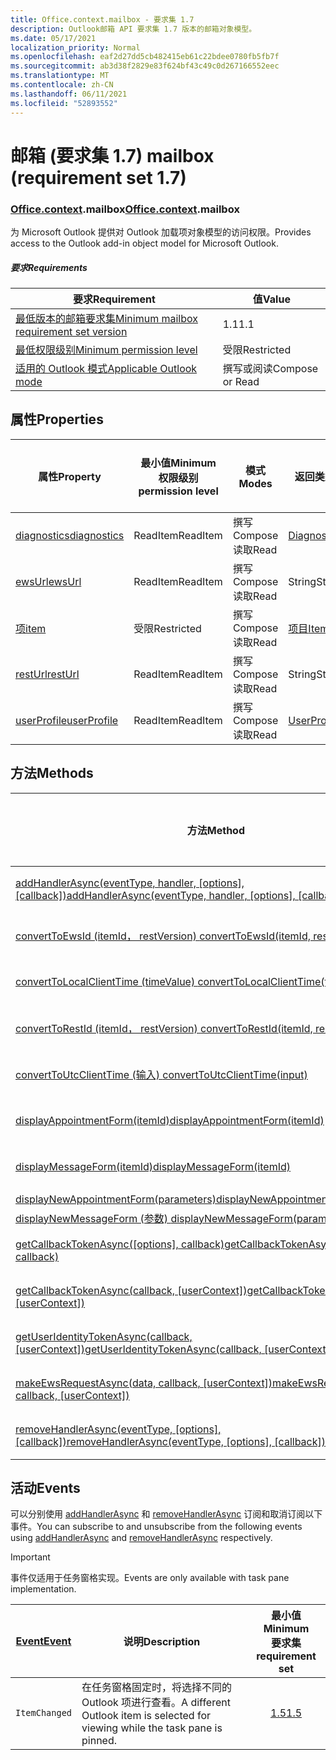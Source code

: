 ```yaml
---
title: Office.context.mailbox - 要求集 1.7
description: Outlook邮箱 API 要求集 1.7 版本的邮箱对象模型。
ms.date: 05/17/2021
localization_priority: Normal
ms.openlocfilehash: eaf2d27dd5cb482415eb61c22bdee0780fb5fb7f
ms.sourcegitcommit: ab3d38f2829e83f624bf43c49c0d267166552eec
ms.translationtype: MT
ms.contentlocale: zh-CN
ms.lasthandoff: 06/11/2021
ms.locfileid: "52893552"
---
```

# <a name="mailbox-requirement-set-17"></a><span data-ttu-id="fa90d-103">邮箱 (要求集 1.7) </span><span class="sxs-lookup"><span data-stu-id="fa90d-103">mailbox (requirement set 1.7)</span></span>

### <a name="officecontextmailbox"></a><span data-ttu-id="fa90d-104">[Office](office.md)[.context](office.context.md).mailbox</span><span class="sxs-lookup"><span data-stu-id="fa90d-104">[Office](office.md)[.context](office.context.md).mailbox</span></span>

<span data-ttu-id="fa90d-105">为 Microsoft Outlook 提供对 Outlook 加载项对象模型的访问权限。</span><span class="sxs-lookup"><span data-stu-id="fa90d-105">Provides access to the Outlook add-in object model for Microsoft Outlook.</span></span>

##### <a name="requirements"></a><span data-ttu-id="fa90d-106">要求</span><span class="sxs-lookup"><span data-stu-id="fa90d-106">Requirements</span></span>

|<span data-ttu-id="fa90d-107">要求</span><span class="sxs-lookup"><span data-stu-id="fa90d-107">Requirement</span></span>| <span data-ttu-id="fa90d-108">值</span><span class="sxs-lookup"><span data-stu-id="fa90d-108">Value</span></span>|
|---|---|
|[<span data-ttu-id="fa90d-109">最低版本的邮箱要求集</span><span class="sxs-lookup"><span data-stu-id="fa90d-109">Minimum mailbox requirement set version</span></span>](../../requirement-sets/outlook-api-requirement-sets.md)| <span data-ttu-id="fa90d-110">1.1</span><span class="sxs-lookup"><span data-stu-id="fa90d-110">1.1</span></span>|
|[<span data-ttu-id="fa90d-111">最低权限级别</span><span class="sxs-lookup"><span data-stu-id="fa90d-111">Minimum permission level</span></span>](../../../outlook/understanding-outlook-add-in-permissions.md)| <span data-ttu-id="fa90d-112">受限</span><span class="sxs-lookup"><span data-stu-id="fa90d-112">Restricted</span></span>|
|[<span data-ttu-id="fa90d-113">适用的 Outlook 模式</span><span class="sxs-lookup"><span data-stu-id="fa90d-113">Applicable Outlook mode</span></span>](../../../outlook/outlook-add-ins-overview.md#extension-points)| <span data-ttu-id="fa90d-114">撰写或阅读</span><span class="sxs-lookup"><span data-stu-id="fa90d-114">Compose or Read</span></span>|

## <a name="properties"></a><span data-ttu-id="fa90d-115">属性</span><span class="sxs-lookup"><span data-stu-id="fa90d-115">Properties</span></span>

| <span data-ttu-id="fa90d-116">属性</span><span class="sxs-lookup"><span data-stu-id="fa90d-116">Property</span></span> | <span data-ttu-id="fa90d-117">最小值</span><span class="sxs-lookup"><span data-stu-id="fa90d-117">Minimum</span></span><br><span data-ttu-id="fa90d-118">权限级别</span><span class="sxs-lookup"><span data-stu-id="fa90d-118">permission level</span></span> | <span data-ttu-id="fa90d-119">模式</span><span class="sxs-lookup"><span data-stu-id="fa90d-119">Modes</span></span> | <span data-ttu-id="fa90d-120">返回类型</span><span class="sxs-lookup"><span data-stu-id="fa90d-120">Return type</span></span> | <span data-ttu-id="fa90d-121">最小值</span><span class="sxs-lookup"><span data-stu-id="fa90d-121">Minimum</span></span><br><span data-ttu-id="fa90d-122">要求集</span><span class="sxs-lookup"><span data-stu-id="fa90d-122">requirement set</span></span> |
|---|---|---|---|:---:|
| [<span data-ttu-id="fa90d-123">diagnostics</span><span class="sxs-lookup"><span data-stu-id="fa90d-123">diagnostics</span></span>](/javascript/api/outlook/office.mailbox?view=outlook-js-1.7&preserve-view=true#diagnostics) | <span data-ttu-id="fa90d-124">ReadItem</span><span class="sxs-lookup"><span data-stu-id="fa90d-124">ReadItem</span></span> | <span data-ttu-id="fa90d-125">撰写</span><span class="sxs-lookup"><span data-stu-id="fa90d-125">Compose</span></span><br><span data-ttu-id="fa90d-126">读取</span><span class="sxs-lookup"><span data-stu-id="fa90d-126">Read</span></span> | [<span data-ttu-id="fa90d-127">Diagnostics</span><span class="sxs-lookup"><span data-stu-id="fa90d-127">Diagnostics</span></span>](/javascript/api/outlook/office.diagnostics?view=outlook-js-1.7&preserve-view=true) | [<span data-ttu-id="fa90d-128">1.1</span><span class="sxs-lookup"><span data-stu-id="fa90d-128">1.1</span></span>](../requirement-set-1.1/outlook-requirement-set-1.1.md) |
| [<span data-ttu-id="fa90d-129">ewsUrl</span><span class="sxs-lookup"><span data-stu-id="fa90d-129">ewsUrl</span></span>](/javascript/api/outlook/office.mailbox?view=outlook-js-1.7&preserve-view=true#ewsurl) | <span data-ttu-id="fa90d-130">ReadItem</span><span class="sxs-lookup"><span data-stu-id="fa90d-130">ReadItem</span></span> | <span data-ttu-id="fa90d-131">撰写</span><span class="sxs-lookup"><span data-stu-id="fa90d-131">Compose</span></span><br><span data-ttu-id="fa90d-132">读取</span><span class="sxs-lookup"><span data-stu-id="fa90d-132">Read</span></span> | <span data-ttu-id="fa90d-133">String</span><span class="sxs-lookup"><span data-stu-id="fa90d-133">String</span></span> | [<span data-ttu-id="fa90d-134">1.1</span><span class="sxs-lookup"><span data-stu-id="fa90d-134">1.1</span></span>](../requirement-set-1.1/outlook-requirement-set-1.1.md) |
| [<span data-ttu-id="fa90d-135">项</span><span class="sxs-lookup"><span data-stu-id="fa90d-135">item</span></span>](office.context.mailbox.item.md) | <span data-ttu-id="fa90d-136">受限</span><span class="sxs-lookup"><span data-stu-id="fa90d-136">Restricted</span></span> | <span data-ttu-id="fa90d-137">撰写</span><span class="sxs-lookup"><span data-stu-id="fa90d-137">Compose</span></span><br><span data-ttu-id="fa90d-138">读取</span><span class="sxs-lookup"><span data-stu-id="fa90d-138">Read</span></span> | [<span data-ttu-id="fa90d-139">项目</span><span class="sxs-lookup"><span data-stu-id="fa90d-139">Item</span></span>](/javascript/api/outlook/office.item?view=outlook-js-1.7&preserve-view=true) | [<span data-ttu-id="fa90d-140">1.1</span><span class="sxs-lookup"><span data-stu-id="fa90d-140">1.1</span></span>](../requirement-set-1.1/outlook-requirement-set-1.1.md) |
| [<span data-ttu-id="fa90d-141">restUrl</span><span class="sxs-lookup"><span data-stu-id="fa90d-141">restUrl</span></span>](/javascript/api/outlook/office.mailbox?view=outlook-js-1.7&preserve-view=true#resturl) | <span data-ttu-id="fa90d-142">ReadItem</span><span class="sxs-lookup"><span data-stu-id="fa90d-142">ReadItem</span></span> | <span data-ttu-id="fa90d-143">撰写</span><span class="sxs-lookup"><span data-stu-id="fa90d-143">Compose</span></span><br><span data-ttu-id="fa90d-144">读取</span><span class="sxs-lookup"><span data-stu-id="fa90d-144">Read</span></span> | <span data-ttu-id="fa90d-145">String</span><span class="sxs-lookup"><span data-stu-id="fa90d-145">String</span></span> | [<span data-ttu-id="fa90d-146">1.5</span><span class="sxs-lookup"><span data-stu-id="fa90d-146">1.5</span></span>](../requirement-set-1.5/outlook-requirement-set-1.5.md) |
| [<span data-ttu-id="fa90d-147">userProfile</span><span class="sxs-lookup"><span data-stu-id="fa90d-147">userProfile</span></span>](/javascript/api/outlook/office.mailbox?view=outlook-js-1.7&preserve-view=true#userprofile) | <span data-ttu-id="fa90d-148">ReadItem</span><span class="sxs-lookup"><span data-stu-id="fa90d-148">ReadItem</span></span> | <span data-ttu-id="fa90d-149">撰写</span><span class="sxs-lookup"><span data-stu-id="fa90d-149">Compose</span></span><br><span data-ttu-id="fa90d-150">读取</span><span class="sxs-lookup"><span data-stu-id="fa90d-150">Read</span></span> | [<span data-ttu-id="fa90d-151">UserProfile</span><span class="sxs-lookup"><span data-stu-id="fa90d-151">UserProfile</span></span>](/javascript/api/outlook/office.userprofile?view=outlook-js-1.7&preserve-view=true) | [<span data-ttu-id="fa90d-152">1.1</span><span class="sxs-lookup"><span data-stu-id="fa90d-152">1.1</span></span>](../requirement-set-1.1/outlook-requirement-set-1.1.md) |

## <a name="methods"></a><span data-ttu-id="fa90d-153">方法</span><span class="sxs-lookup"><span data-stu-id="fa90d-153">Methods</span></span>

| <span data-ttu-id="fa90d-154">方法</span><span class="sxs-lookup"><span data-stu-id="fa90d-154">Method</span></span> | <span data-ttu-id="fa90d-155">最小值</span><span class="sxs-lookup"><span data-stu-id="fa90d-155">Minimum</span></span><br><span data-ttu-id="fa90d-156">权限级别</span><span class="sxs-lookup"><span data-stu-id="fa90d-156">permission level</span></span> | <span data-ttu-id="fa90d-157">模式</span><span class="sxs-lookup"><span data-stu-id="fa90d-157">Modes</span></span> | <span data-ttu-id="fa90d-158">最小值</span><span class="sxs-lookup"><span data-stu-id="fa90d-158">Minimum</span></span><br><span data-ttu-id="fa90d-159">要求集</span><span class="sxs-lookup"><span data-stu-id="fa90d-159">requirement set</span></span> |
|---|---|---|:---:|
| <span data-ttu-id="fa90d-160">[addHandlerAsync(eventType, handler, [options], [callback])](/javascript/api/outlook/office.mailbox?view=outlook-js-1.7&preserve-view=true#addhandlerasync-eventtype--handler--options--callback-)</span><span class="sxs-lookup"><span data-stu-id="fa90d-160">[addHandlerAsync(eventType, handler, [options], [callback])](/javascript/api/outlook/office.mailbox?view=outlook-js-1.7&preserve-view=true#addhandlerasync-eventtype--handler--options--callback-)</span></span> | <span data-ttu-id="fa90d-161">ReadItem</span><span class="sxs-lookup"><span data-stu-id="fa90d-161">ReadItem</span></span> | <span data-ttu-id="fa90d-162">撰写</span><span class="sxs-lookup"><span data-stu-id="fa90d-162">Compose</span></span><br><span data-ttu-id="fa90d-163">读取</span><span class="sxs-lookup"><span data-stu-id="fa90d-163">Read</span></span> | [<span data-ttu-id="fa90d-164">1.5</span><span class="sxs-lookup"><span data-stu-id="fa90d-164">1.5</span></span>](../requirement-set-1.5/outlook-requirement-set-1.5.md) |
| [<span data-ttu-id="fa90d-165">convertToEwsId (itemId， restVersion) </span><span class="sxs-lookup"><span data-stu-id="fa90d-165">convertToEwsId(itemId, restVersion)</span></span>](/javascript/api/outlook/office.mailbox?view=outlook-js-1.7&preserve-view=true#converttoewsid-itemid--restversion-) | <span data-ttu-id="fa90d-166">受限</span><span class="sxs-lookup"><span data-stu-id="fa90d-166">Restricted</span></span> | <span data-ttu-id="fa90d-167">撰写</span><span class="sxs-lookup"><span data-stu-id="fa90d-167">Compose</span></span><br><span data-ttu-id="fa90d-168">读取</span><span class="sxs-lookup"><span data-stu-id="fa90d-168">Read</span></span> | [<span data-ttu-id="fa90d-169">1.3</span><span class="sxs-lookup"><span data-stu-id="fa90d-169">1.3</span></span>](../requirement-set-1.3/outlook-requirement-set-1.3.md) |
| [<span data-ttu-id="fa90d-170">convertToLocalClientTime (timeValue) </span><span class="sxs-lookup"><span data-stu-id="fa90d-170">convertToLocalClientTime(timeValue)</span></span>](/javascript/api/outlook/office.mailbox?view=outlook-js-1.7&preserve-view=true#converttolocalclienttime-timevalue-) | <span data-ttu-id="fa90d-171">ReadItem</span><span class="sxs-lookup"><span data-stu-id="fa90d-171">ReadItem</span></span> | <span data-ttu-id="fa90d-172">撰写</span><span class="sxs-lookup"><span data-stu-id="fa90d-172">Compose</span></span><br><span data-ttu-id="fa90d-173">读取</span><span class="sxs-lookup"><span data-stu-id="fa90d-173">Read</span></span> | [<span data-ttu-id="fa90d-174">1.1</span><span class="sxs-lookup"><span data-stu-id="fa90d-174">1.1</span></span>](../requirement-set-1.1/outlook-requirement-set-1.1.md) |
| [<span data-ttu-id="fa90d-175">convertToRestId (itemId， restVersion) </span><span class="sxs-lookup"><span data-stu-id="fa90d-175">convertToRestId(itemId, restVersion)</span></span>](/javascript/api/outlook/office.mailbox?view=outlook-js-1.7&preserve-view=true#converttorestid-itemid--restversion-) | <span data-ttu-id="fa90d-176">受限</span><span class="sxs-lookup"><span data-stu-id="fa90d-176">Restricted</span></span> | <span data-ttu-id="fa90d-177">撰写</span><span class="sxs-lookup"><span data-stu-id="fa90d-177">Compose</span></span><br><span data-ttu-id="fa90d-178">读取</span><span class="sxs-lookup"><span data-stu-id="fa90d-178">Read</span></span> | [<span data-ttu-id="fa90d-179">1.3</span><span class="sxs-lookup"><span data-stu-id="fa90d-179">1.3</span></span>](../requirement-set-1.3/outlook-requirement-set-1.3.md) |
| [<span data-ttu-id="fa90d-180">convertToUtcClientTime (输入) </span><span class="sxs-lookup"><span data-stu-id="fa90d-180">convertToUtcClientTime(input)</span></span>](/javascript/api/outlook/office.mailbox?view=outlook-js-1.7&preserve-view=true#converttoutcclienttime-input-) | <span data-ttu-id="fa90d-181">ReadItem</span><span class="sxs-lookup"><span data-stu-id="fa90d-181">ReadItem</span></span> | <span data-ttu-id="fa90d-182">撰写</span><span class="sxs-lookup"><span data-stu-id="fa90d-182">Compose</span></span><br><span data-ttu-id="fa90d-183">读取</span><span class="sxs-lookup"><span data-stu-id="fa90d-183">Read</span></span> | [<span data-ttu-id="fa90d-184">1.1</span><span class="sxs-lookup"><span data-stu-id="fa90d-184">1.1</span></span>](../requirement-set-1.1/outlook-requirement-set-1.1.md) |
| [<span data-ttu-id="fa90d-185">displayAppointmentForm(itemId)</span><span class="sxs-lookup"><span data-stu-id="fa90d-185">displayAppointmentForm(itemId)</span></span>](/javascript/api/outlook/office.mailbox?view=outlook-js-1.7&preserve-view=true#displayappointmentform-itemid-) | <span data-ttu-id="fa90d-186">ReadItem</span><span class="sxs-lookup"><span data-stu-id="fa90d-186">ReadItem</span></span> | <span data-ttu-id="fa90d-187">撰写</span><span class="sxs-lookup"><span data-stu-id="fa90d-187">Compose</span></span><br><span data-ttu-id="fa90d-188">读取</span><span class="sxs-lookup"><span data-stu-id="fa90d-188">Read</span></span> | [<span data-ttu-id="fa90d-189">1.1</span><span class="sxs-lookup"><span data-stu-id="fa90d-189">1.1</span></span>](../requirement-set-1.1/outlook-requirement-set-1.1.md) |
| [<span data-ttu-id="fa90d-190">displayMessageForm(itemId)</span><span class="sxs-lookup"><span data-stu-id="fa90d-190">displayMessageForm(itemId)</span></span>](/javascript/api/outlook/office.mailbox?view=outlook-js-1.7&preserve-view=true#displaymessageform-itemid-) | <span data-ttu-id="fa90d-191">ReadItem</span><span class="sxs-lookup"><span data-stu-id="fa90d-191">ReadItem</span></span> | <span data-ttu-id="fa90d-192">撰写</span><span class="sxs-lookup"><span data-stu-id="fa90d-192">Compose</span></span><br><span data-ttu-id="fa90d-193">读取</span><span class="sxs-lookup"><span data-stu-id="fa90d-193">Read</span></span> | [<span data-ttu-id="fa90d-194">1.1</span><span class="sxs-lookup"><span data-stu-id="fa90d-194">1.1</span></span>](../requirement-set-1.1/outlook-requirement-set-1.1.md) |
| [<span data-ttu-id="fa90d-195">displayNewAppointmentForm(parameters)</span><span class="sxs-lookup"><span data-stu-id="fa90d-195">displayNewAppointmentForm(parameters)</span></span>](/javascript/api/outlook/office.mailbox?view=outlook-js-1.7&preserve-view=true#displaynewappointmentform-parameters-) | <span data-ttu-id="fa90d-196">ReadItem</span><span class="sxs-lookup"><span data-stu-id="fa90d-196">ReadItem</span></span> | <span data-ttu-id="fa90d-197">读取</span><span class="sxs-lookup"><span data-stu-id="fa90d-197">Read</span></span> | [<span data-ttu-id="fa90d-198">1.1</span><span class="sxs-lookup"><span data-stu-id="fa90d-198">1.1</span></span>](../requirement-set-1.1/outlook-requirement-set-1.1.md) |
| [<span data-ttu-id="fa90d-199">displayNewMessageForm (参数) </span><span class="sxs-lookup"><span data-stu-id="fa90d-199">displayNewMessageForm(parameters)</span></span>](/javascript/api/outlook/office.mailbox?view=outlook-js-1.7&preserve-view=true#displaynewmessageform-parameters-) | <span data-ttu-id="fa90d-200">ReadItem</span><span class="sxs-lookup"><span data-stu-id="fa90d-200">ReadItem</span></span> | <span data-ttu-id="fa90d-201">读取</span><span class="sxs-lookup"><span data-stu-id="fa90d-201">Read</span></span> | [<span data-ttu-id="fa90d-202">1.6</span><span class="sxs-lookup"><span data-stu-id="fa90d-202">1.6</span></span>](../requirement-set-1.6/outlook-requirement-set-1.6.md) |
| <span data-ttu-id="fa90d-203">[getCallbackTokenAsync([options], callback)](/javascript/api/outlook/office.mailbox?view=outlook-js-1.7&preserve-view=true#getcallbacktokenasync-options--callback-)</span><span class="sxs-lookup"><span data-stu-id="fa90d-203">[getCallbackTokenAsync([options], callback)](/javascript/api/outlook/office.mailbox?view=outlook-js-1.7&preserve-view=true#getcallbacktokenasync-options--callback-)</span></span> | <span data-ttu-id="fa90d-204">ReadItem</span><span class="sxs-lookup"><span data-stu-id="fa90d-204">ReadItem</span></span> | <span data-ttu-id="fa90d-205">撰写</span><span class="sxs-lookup"><span data-stu-id="fa90d-205">Compose</span></span><br><span data-ttu-id="fa90d-206">读取</span><span class="sxs-lookup"><span data-stu-id="fa90d-206">Read</span></span> | [<span data-ttu-id="fa90d-207">1.5</span><span class="sxs-lookup"><span data-stu-id="fa90d-207">1.5</span></span>](../requirement-set-1.5/outlook-requirement-set-1.5.md) |
| <span data-ttu-id="fa90d-208">[getCallbackTokenAsync(callback, [userContext])](/javascript/api/outlook/office.mailbox?view=outlook-js-1.7&preserve-view=true#getcallbacktokenasync-callback--usercontext-)</span><span class="sxs-lookup"><span data-stu-id="fa90d-208">[getCallbackTokenAsync(callback, [userContext])](/javascript/api/outlook/office.mailbox?view=outlook-js-1.7&preserve-view=true#getcallbacktokenasync-callback--usercontext-)</span></span> | <span data-ttu-id="fa90d-209">ReadItem</span><span class="sxs-lookup"><span data-stu-id="fa90d-209">ReadItem</span></span> | <span data-ttu-id="fa90d-210">撰写</span><span class="sxs-lookup"><span data-stu-id="fa90d-210">Compose</span></span><br><span data-ttu-id="fa90d-211">读取</span><span class="sxs-lookup"><span data-stu-id="fa90d-211">Read</span></span> | [<span data-ttu-id="fa90d-212">1.3</span><span class="sxs-lookup"><span data-stu-id="fa90d-212">1.3</span></span>](../requirement-set-1.3/outlook-requirement-set-1.3.md)<br>[<span data-ttu-id="fa90d-213">1.1</span><span class="sxs-lookup"><span data-stu-id="fa90d-213">1.1</span></span>](../requirement-set-1.1/outlook-requirement-set-1.1.md) |
| <span data-ttu-id="fa90d-214">[getUserIdentityTokenAsync(callback, [userContext])](/javascript/api/outlook/office.mailbox?view=outlook-js-1.7&preserve-view=true#getuseridentitytokenasync-callback--usercontext-)</span><span class="sxs-lookup"><span data-stu-id="fa90d-214">[getUserIdentityTokenAsync(callback, [userContext])](/javascript/api/outlook/office.mailbox?view=outlook-js-1.7&preserve-view=true#getuseridentitytokenasync-callback--usercontext-)</span></span> | <span data-ttu-id="fa90d-215">ReadItem</span><span class="sxs-lookup"><span data-stu-id="fa90d-215">ReadItem</span></span> | <span data-ttu-id="fa90d-216">撰写</span><span class="sxs-lookup"><span data-stu-id="fa90d-216">Compose</span></span><br><span data-ttu-id="fa90d-217">读取</span><span class="sxs-lookup"><span data-stu-id="fa90d-217">Read</span></span> | [<span data-ttu-id="fa90d-218">1.1</span><span class="sxs-lookup"><span data-stu-id="fa90d-218">1.1</span></span>](../requirement-set-1.1/outlook-requirement-set-1.1.md) |
| <span data-ttu-id="fa90d-219">[makeEwsRequestAsync(data, callback, [userContext])](/javascript/api/outlook/office.mailbox?view=outlook-js-1.7&preserve-view=true#makeewsrequestasync-data--callback--usercontext-)</span><span class="sxs-lookup"><span data-stu-id="fa90d-219">[makeEwsRequestAsync(data, callback, [userContext])](/javascript/api/outlook/office.mailbox?view=outlook-js-1.7&preserve-view=true#makeewsrequestasync-data--callback--usercontext-)</span></span> | <span data-ttu-id="fa90d-220">ReadWriteMailbox</span><span class="sxs-lookup"><span data-stu-id="fa90d-220">ReadWriteMailbox</span></span> | <span data-ttu-id="fa90d-221">撰写</span><span class="sxs-lookup"><span data-stu-id="fa90d-221">Compose</span></span><br><span data-ttu-id="fa90d-222">读取</span><span class="sxs-lookup"><span data-stu-id="fa90d-222">Read</span></span> | [<span data-ttu-id="fa90d-223">1.1</span><span class="sxs-lookup"><span data-stu-id="fa90d-223">1.1</span></span>](../requirement-set-1.1/outlook-requirement-set-1.1.md) |
| <span data-ttu-id="fa90d-224">[removeHandlerAsync(eventType, [options], [callback])](/javascript/api/outlook/office.mailbox?view=outlook-js-1.7&preserve-view=true#removehandlerasync-eventtype--options--callback-)</span><span class="sxs-lookup"><span data-stu-id="fa90d-224">[removeHandlerAsync(eventType, [options], [callback])](/javascript/api/outlook/office.mailbox?view=outlook-js-1.7&preserve-view=true#removehandlerasync-eventtype--options--callback-)</span></span> | <span data-ttu-id="fa90d-225">ReadItem</span><span class="sxs-lookup"><span data-stu-id="fa90d-225">ReadItem</span></span> | <span data-ttu-id="fa90d-226">撰写</span><span class="sxs-lookup"><span data-stu-id="fa90d-226">Compose</span></span><br><span data-ttu-id="fa90d-227">读取</span><span class="sxs-lookup"><span data-stu-id="fa90d-227">Read</span></span> | [<span data-ttu-id="fa90d-228">1.5</span><span class="sxs-lookup"><span data-stu-id="fa90d-228">1.5</span></span>](../requirement-set-1.5/outlook-requirement-set-1.5.md) |

## <a name="events"></a><span data-ttu-id="fa90d-229">活动</span><span class="sxs-lookup"><span data-stu-id="fa90d-229">Events</span></span>

<span data-ttu-id="fa90d-230">可以分别使用 [addHandlerAsync](/javascript/api/outlook/office.mailbox?view=outlook-js-1.7&preserve-view=true#addhandlerasync-eventtype--handler--options--callback-) 和 [removeHandlerAsync](/javascript/api/outlook/office.mailbox?view=outlook-js-1.7&preserve-view=true#removehandlerasync-eventtype--options--callback-) 订阅和取消订阅以下事件。</span><span class="sxs-lookup"><span data-stu-id="fa90d-230">You can subscribe to and unsubscribe from the following events using [addHandlerAsync](/javascript/api/outlook/office.mailbox?view=outlook-js-1.7&preserve-view=true#addhandlerasync-eventtype--handler--options--callback-) and [removeHandlerAsync](/javascript/api/outlook/office.mailbox?view=outlook-js-1.7&preserve-view=true#removehandlerasync-eventtype--options--callback-) respectively.</span></span>

> [!IMPORTANT]
> <span data-ttu-id="fa90d-231">事件仅适用于任务窗格实现。</span><span class="sxs-lookup"><span data-stu-id="fa90d-231">Events are only available with task pane implementation.</span></span>

| [<span data-ttu-id="fa90d-232">Event</span><span class="sxs-lookup"><span data-stu-id="fa90d-232">Event</span></span>](/javascript/api/office/office.eventtype) | <span data-ttu-id="fa90d-233">说明</span><span class="sxs-lookup"><span data-stu-id="fa90d-233">Description</span></span> | <span data-ttu-id="fa90d-234">最小值</span><span class="sxs-lookup"><span data-stu-id="fa90d-234">Minimum</span></span><br><span data-ttu-id="fa90d-235">要求集</span><span class="sxs-lookup"><span data-stu-id="fa90d-235">requirement set</span></span> |
|---|---|:---:|
|`ItemChanged`| <span data-ttu-id="fa90d-236">在任务窗格固定时，将选择不同的 Outlook 项进行查看。</span><span class="sxs-lookup"><span data-stu-id="fa90d-236">A different Outlook item is selected for viewing while the task pane is pinned.</span></span> | [<span data-ttu-id="fa90d-237">1.5</span><span class="sxs-lookup"><span data-stu-id="fa90d-237">1.5</span></span>](../requirement-set-1.5/outlook-requirement-set-1.5.md) |
